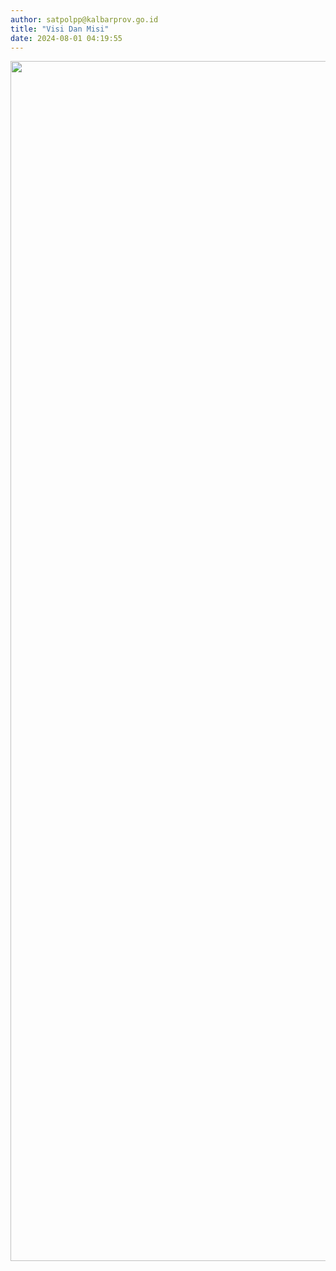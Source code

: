 ```yaml
---
author: satpolpp@kalbarprov.go.id
title: "Visi Dan Misi"
date: 2024-08-01 04:19:55
---
```

<p><img src="/images/HouBTjS7KHoWEGJR9lR6.jpg" width="1920" height="1920" alt="" /></p>